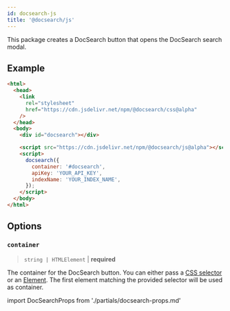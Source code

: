 ```yaml
---
id: docsearch-js
title: '@docsearch/js'
---
```


This package creates a DocSearch button that opens the DocSearch search modal.

## Example

```html
<html>
  <head>
    <link
      rel="stylesheet"
      href="https://cdn.jsdelivr.net/npm/@docsearch/css@alpha"
    />
  </head>
  <body>
    <div id="docsearch"></div>

    <script src="https://cdn.jsdelivr.net/npm/@docsearch/js@alpha"></script>
    <script>
      docsearch({
        container: '#docsearch',
        apiKey: 'YOUR_API_KEY',
        indexName: 'YOUR_INDEX_NAME',
      });
    </script>
  </body>
</html>
```

## Options

### `container`

> `string | HTMLElement` | **required**

The container for the DocSearch button. You can either pass a [CSS selector](https://developer.mozilla.org/docs/Web/CSS/CSS_Selectors) or an [Element](https://developer.mozilla.org/docs/Web/API/HTMLElement). The first element matching the provided selector will be used as container.

import DocSearchProps from './partials/docsearch-props.md'

<DocSearchProps />
